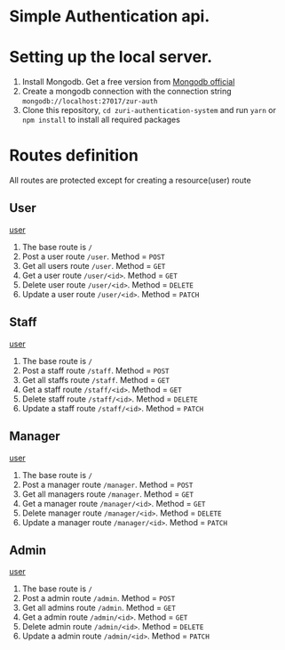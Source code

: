# Simple Authentication api.

# Setting up the local server.
1. Install Mongodb. Get a free version from [Mongodb official](https://www.mongodb.com/try/download/community)
2. Create a mongodb connection with the connection string `mongodb://localhost:27017/zur-auth`
3. Clone this repository,  `cd zuri-authentication-system` and run `yarn` or `npm install` to install all required packages

# Routes definition
All routes are protected except for creating a resource(user) route
## User
[user](/screenshot/postuser.png)
1. The base route is `/`
2. Post a user route `/user`. Method = `POST`
3. Get all users route `/user`. Method = `GET`
4. Get a user route `/user/<id>`. Method = `GET`
5. Delete user route `/user/<id>`. Method = `DELETE`
6. Update a user route `/user/<id>`. Method = `PATCH`
## Staff
[user](/screenshot/poststaff.png)
1. The base route is `/`
2. Post a staff route `/staff`. Method = `POST`
3. Get all staffs route `/staff`. Method = `GET`
4. Get a staff route `/staff/<id>`. Method = `GET`
5. Delete staff route `/staff/<id>`. Method = `DELETE`
6. Update a staff route `/staff/<id>`. Method = `PATCH`
## Manager
[user](/screenshot/postmanager.png)
1. The base route is `/`
2. Post a manager route `/manager`. Method = `POST`
3. Get all managers route `/manager`. Method = `GET`
4. Get a manager route `/manager/<id>`. Method = `GET`
5. Delete manager route `/manager/<id>`. Method = `DELETE`
6. Update a manager route `/manager/<id>`. Method = `PATCH`
## Admin
[user](/screenshot/admin.png)
1. The base route is `/`
2. Post a admin route `/admin`. Method = `POST`
3. Get all admins route `/admin`. Method = `GET`
4. Get a admin route `/admin/<id>`. Method = `GET`
5. Delete admin route `/admin/<id>`. Method = `DELETE`
6. Update a admin route `/admin/<id>`. Method = `PATCH`